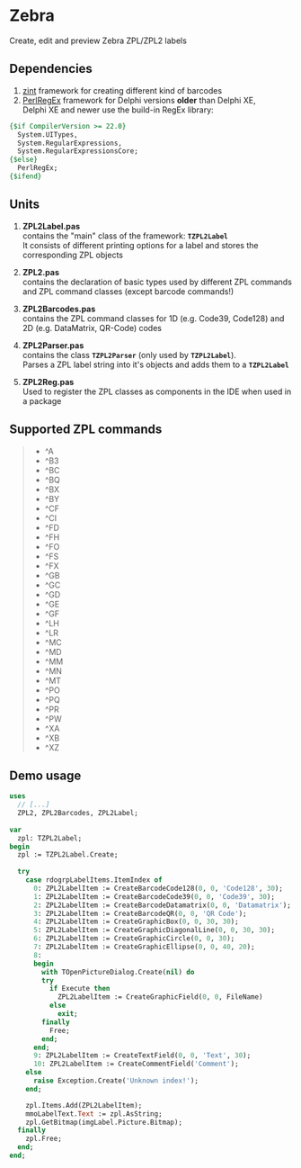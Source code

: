# Zebra
Create, edit and preview Zebra ZPL/ZPL2 labels

## Dependencies

1. [zint](https://github.com/TheDelphiCoder/Zint-Barcode-Generator-for-Delphi) framework for creating different kind of barcodes
1. [PerlRegEx](https://github.com/TheDelphiCoder/PerlRegEx) framework for Delphi versions **older** than Delphi XE,  
Delphi XE and newer use the build-in RegEx library:

```pascal
{$if CompilerVersion >= 22.0}
  System.UITypes,
  System.RegularExpressions,
  System.RegularExpressionsCore;
{$else}
  PerlRegEx;
{$ifend}
```

## Units

1. **ZPL2Label.pas**  
contains the "main" class of the framework: **``TZPL2Label``**  
It consists of different printing options for a label and stores the corresponding ZPL objects

1. **ZPL2.pas**  
contains the declaration of basic types used by different ZPL commands and ZPL command classes (except barcode commands!)

1. **ZPL2Barcodes.pas**  
contains the ZPL command classes for 1D (e.g. Code39, Code128) and 2D (e.g. DataMatrix, QR-Code) codes

1. **ZPL2Parser.pas**  
contains the class **``TZPL2Parser``** (only used by **``TZPL2Label``**).  
Parses a ZPL label string into it's objects and adds them to a **``TZPL2Label``**

1. **ZPL2Reg.pas**  
Used to register the ZPL classes as components in the IDE when used in a package

## Supported ZPL commands

> - ^A  
> - ^B3  
> - ^BC  
> - ^BQ  
> - ^BX  
> - ^BY  
> - ^CF  
> - ^CI  
> - ^FD  
> - ^FH  
> - ^FO  
> - ^FS  
> - ^FX  
> - ^GB  
> - ^GC  
> - ^GD  
> - ^GE  
> - ^GF  
> - ^LH  
> - ^LR  
> - ^MC  
> - ^MD  
> - ^MM  
> - ^MN  
> - ^MT  
> - ^PO  
> - ^PQ  
> - ^PR  
> - ^PW  
> - ^XA  
> - ^XB  
> - ^XZ
 
## Demo usage

```pascal
uses
  // [...]
  ZPL2, ZPL2Barcodes, ZPL2Label;
  
var
  zpl: TZPL2Label;
begin
  zpl := TZPL2Label.Create;
  
  try
    case rdogrpLabelItems.ItemIndex of
      0: ZPL2LabelItem := CreateBarcodeCode128(0, 0, 'Code128', 30);
      1: ZPL2LabelItem := CreateBarcodeCode39(0, 0, 'Code39', 30);
      2: ZPL2LabelItem := CreateBarcodeDatamatrix(0, 0, 'Datamatrix');
      3: ZPL2LabelItem := CreateBarcodeQR(0, 0, 'QR Code');
      4: ZPL2LabelItem := CreateGraphicBox(0, 0, 30, 30);
      5: ZPL2LabelItem := CreateGraphicDiagonalLine(0, 0, 30, 30);
      6: ZPL2LabelItem := CreateGraphicCircle(0, 0, 30);
      7: ZPL2LabelItem := CreateGraphicEllipse(0, 0, 40, 20);
      8:
      begin
        with TOpenPictureDialog.Create(nil) do
        try
          if Execute then
            ZPL2LabelItem := CreateGraphicField(0, 0, FileName)
          else
            exit;
        finally
          Free;
        end;
      end;
      9: ZPL2LabelItem := CreateTextField(0, 0, 'Text', 30);
      10: ZPL2LabelItem := CreateCommentField('Comment');
    else
      raise Exception.Create('Unknown index!');
    end;

    zpl.Items.Add(ZPL2LabelItem);
    mmoLabelText.Text := zpl.AsString;
    zpl.GetBitmap(imgLabel.Picture.Bitmap);
  finally
    zpl.Free;
  end;
end;
```
